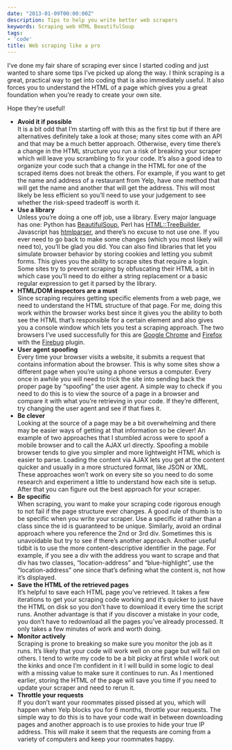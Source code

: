 ```yaml
---
date: "2013-01-09T00:00:00Z"
description: Tips to help you write better web scrapers
keywords: Scraping web HTML BeautifulSoup
tags:
- 'code'
title: Web scraping like a pro
---
```


I’ve done my fair share of scraping ever since I started coding and just wanted to share some tips I’ve picked up along the way. I think scraping is a great, practical way to get into coding that is also immediately useful. It also forces you to understand the HTML of a page which gives you a great foundation when you’re ready to create your own site.

Hope they’re useful!

<ul>
<li><b>Avoid it if possible</b><br/>
It is a bit odd that I’m starting off with this as the first tip but if there are alternatives definitely take a look at those; many sites come with an API and that may be a much better approach. Otherwise, every time there’s a change in the HTML structure you run a risk of breaking your scraper which will leave you scrambling to fix your code. It’s also a good idea to organize your code such that a change in the HTML for one of the scraped items does not break the others. For example, if you want to get the name and address of a restaurant from Yelp, have one method that will get the name and another that will get the address. This will most likely be less efficient so you’ll need to use your judgement to see whether the risk-speed tradeoff is worth it.
</li>

<li><b>Use a library</b></br/>
Unless you’re doing a one off job, use a library. Every major language has one: Python has <a href="http://www.crummy.com/software/BeautifulSoup/">BeautifulSoup</a>, Perl has <a href="http://search.cpan.org/~cjm/HTML-Tree-5.03/lib/HTML/TreeBuilder.pm">HTML::TreeBuilder</a>, Javascript has <a href="https://npmjs.org/package/htmlparser">htmlparser</a>, and there’s no excuse to not use one. If you ever need to go back to make some changes (which you most likely will need to), you’ll be glad you did. You can also find libraries that let you simulate browser behavior by storing cookies and letting you submit forms. This gives you the ability to scrape sites that require a login. Some sites try to prevent scraping by obfuscating their HTML a bit in which case you’ll need to do either a string replacement or a basic regular expression to get it parsed by the library.
</li>

<li><b>HTML/DOM inspectors are a must</b><br/>
Since scraping requires getting specific elements from a web page, we need to understand the HTML structure of that page. For me, doing this work within the browser works best since it gives you the ability to both see the HTML that’s responsible for a certain element and also gives you a console window which lets you test a scraping approach. The two browsers I’ve used successfully for this are <a href="https://www.google.com/intl/en/chrome/browser/">Google Chrome</a> and <a href="http://www.mozilla.org/en-US/firefox/new/">Firefox</a> with the <a href="http://getfirebug.com/">Firebug</a> plugin.
</li>

<li><b>User agent spoofing</b><br/>
Every time your browser visits a website, it submits a request that contains information about the browser. This is why some sites show a different page when you’re using a phone versus a computer. Every once in awhile you will need to trick the site into sending back the proper page by “spoofing” the user agent. A simple way to check if you need to do this is to view the source of a page in a browser and compare it with what you’re retrieving in your code. If they’re different, try changing the user agent and see if that fixes it.
</li>

<li><b>Be clever</b><br/>
Looking at the source of a page may be a bit overwhelming and there may be easier ways of getting at that information so be clever! An example of two approaches that I stumbled across were to spoof a mobile browser and to call the AJAX url directly. Spoofing a mobile browser tends to give you simpler and more lightweight HTML which is easier to parse. Loading the content via AJAX lets you get at the content quicker and usually in a more structured format, like JSON or XML. These approaches won’t work on every site so you need to do some research and experiment a little to understand how each site is setup. After that you can figure out the best approach for your scraper.
</li>

<li><b>Be specific</b><br/>
When scraping, you want to make your scraping code rigorous enough to not fail if the page structure ever changes. A good rule of thumb is to be specific when you write your scraper. Use a specific id rather than a class since the id is guaranteed to be unique. Similarly, avoid an ordinal approach where you reference the 2nd or 3rd div. Sometimes this is unavoidable but try to see if there’s another approach. Another useful tidbit is to use the more content-descriptive identifier in the page. For example, if you see a div with the address you want to scrape and that div has two classes, “location-address” and “blue-highlight”, use the “location-address” one since that’s defining what the content is, not how it’s displayed.
</li>

<li><b>Save the HTML of the retrieved pages</b><br/>
It’s helpful to save each HTML page you’ve retrieved. It takes a few iterations to get your scraping code working and it’s quicker to just have the HTML on disk so you don’t have to download it every time the script runs. Another advantage is that if you discover a mistake in your code, you don’t have to redownload all the pages you’ve already processed. It only takes a few minutes of work and worth doing.
</li>

<li><b>Monitor actively</b><br/>
Scraping is prone to breaking so make sure you monitor the job as it runs. It’s likely that your code will work well on one page but will fail on others. I tend to write my code to be a bit picky at first while I work out the kinks and once I’m confident in it I will build in some logic to deal with a missing value to make sure it continues to run. As I mentioned earlier, storing the HTML of the page will save you time if you need to update your scraper and need to rerun it.
</li>

<li><b>Throttle your requests</b><br/>
If you don’t want your roommates pissed pissed at you, which will happen when Yelp blocks you for 6 months, throttle your requests. The simple way to do this is to have your code wait in between downloading pages and another approach is to use proxies to hide your true IP address. This will make it seem that the requests are coming from a variety of computers and keep your roommates happy.
</li>
</ul>
